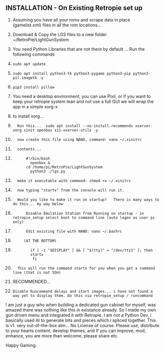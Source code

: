   INSTALLATION - On Existing Retropie set up
------------------------------------------------------

1.  Assuming you have all your roms and scrape data in place (gamelist.xml) files in all the rom locations...
2.  Download & Copy the LGS files to a new folder ~/RetroPie/LightGunSystem

4.  You need Python Libraries that are not there by default ... Run the following commands
5.     sudo apt update
6.     sudo apt install python3-tk python3-pygame python3-pip python3-pil.imagetk -y
7.     pip3 install pillow
8.  You need a desktop environment, you can use Pixil, or if you want to keep your retropie system lean and not use a full GUI we will wrap the app in a simple xorg-x
9.   to install xorg...
10.       Run this...  sudo apt install --no-install-recommends xserver-xorg xinit openbox x11-xserver-utils -y
11.       now create this file using NANO, command: nano ~/.xinitrc
12.       contents...
13.   	      #!/bin/bash
	            openbox &
              cd /home/pi/RetroPie/LightGunSystem
	            python3 ./lgs.py
14.       make it executable with command: chmod +x ~/.xinitrc
15.       now typing "startx" from the console will run it.
16.       Would you like to make it run on startup?   There is many ways to do this... my way below
17.           Disable Emulation Station from Running on startup - in retropie_setup select boot to command line (auto logon as user pi only)
18.           Edit existing file with NANO: nano ~/.bashrc
19.          (AT THE BOTTOM)
20.          	if [ -z "$DISPLAY" ] && [ "$(tty)" = "/dev/tty1" ]; then
          	    startx
	             fi
21.       This will run the command startx for you when you get a command line (that is not SSH)
22.   RECOMMENDED...
23.     Disable Runcommand delays and start images... i have not found a way yet to display them. Do this via retropie_setup / runcommand

I am just a guy who when building a dedicated gun cabinet for myself, was amazed there was nothing like this in existance already. So I made my own gun driven menu and integrated it with Retropie.
I am not a Python Dev, i basically used AI to generate bits and pieces which i spliced together.
This is v1. very out-of-the-box atm...
No License of course. Please use, distribute to your hearts content. develop themes, and If you can improve, mod, enhance, you are more than welcome. please share etc.

Happy Gaming.

